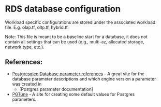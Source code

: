 # RDS database configuration
Workload specific configurations are stored under the associated workload file.
E.g. olap.tf, oltp.tf, hybrid.tf.

Note: This file is meant to be a baseline start for a database,
it does not contain all settings that can be used (e.g., multi-az,
allocated storage, network type, etc.).

## References:
* [Postgresqlco Database parameter references](https://postgresqlco.nf/doc/en/param/) - A
great site for the database parameter descriptions and which engine version a
parameter was created in
    * [Postgres parameter documentation]
* [PGTune](https://pgtune.leopard.in.ua/) - A site for creating some default
values for Postgres parameters.
